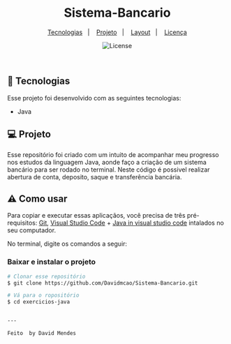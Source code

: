<h1 align="center"> Sistema-Bancario </h1>

<p align="center">
  <a href="#-tecnologias">Tecnologias</a>&nbsp;&nbsp;&nbsp;|&nbsp;&nbsp;&nbsp;
  <a href="#-projeto">Projeto</a>&nbsp;&nbsp;&nbsp;|&nbsp;&nbsp;&nbsp;
  <a href="#-layout">Layout</a>&nbsp;&nbsp;&nbsp;|&nbsp;&nbsp;&nbsp;
  <a href="#memo-licença">Licença</a>
</p>

<p align="center">
  <img alt="License" src="https://img.shields.io/static/v1?label=license&message=MIT&color=49AA26&labelColor=000000">
</p>

<br>

## 🚀 Tecnologias

Esse projeto foi desenvolvido com as seguintes tecnologias:

- Java

## 💻 Projeto

Esse repositório foi criado com um intuito de acompanhar meu progresso nos estudos da linguagem Java, aonde faço a criação de um sistema bancário para ser rodado no terminal.
Neste código é possivel realizar abertura de conta, deposito, saque e transferência bancária.

## ⚠ Como usar

Para copiar e executar essas aplicaçãos, você precisa de três pré-requisitos: [Git](https://git-scm.com), [Visual Studio Code](https://code.visualstudio.com/download) + [Java in visual studio code](https://code.visualstudio.com/docs/languages/java) intalados no seu computador.

No terminal, digite os comandos a seguir:

### Baixar e instalar o projeto

```bash
# Clonar esse repositório
$ git clone https://github.com/Davidmcao/Sistema-Bancario.git

# Vá para o ropositório
$ cd exercicios-java


---

Feito  by David Mendes